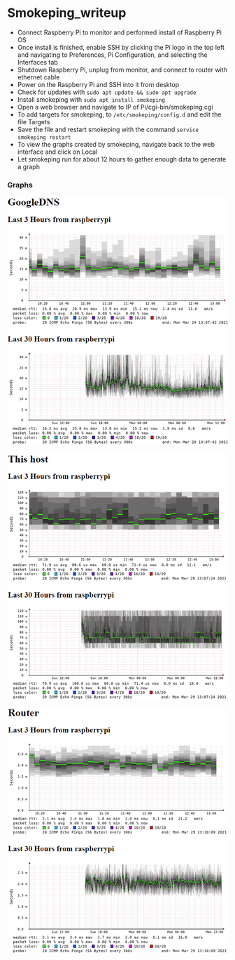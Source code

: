 # Smokeping_writeup

- Connect Raspberry Pi to monitor and performed install of Raspberry Pi OS
- Once install is finished, enable SSH by clicking the Pi logo in the top left and navigating to Preferences, Pi Configuration, and selecting the Interfaces tab
- Shutdown Raspberry Pi, unplug from monitor, and connect to router with ethernet cable
- Power on the Raspberry Pi and SSH into it from desktop
- Check for updates with `sudo apt update && sudo apt upgrade`
- Install smokeping with `sudo apt install smokeping`
- Open a web browser and navigate to IP of Pi/cgi-bin/smokeping.cgi
- To add targets for smokeping, to `/etc/smokeping/config.d` and edit the file Targets
- Save the file and restart smokeping with the command `service smokeping restart`
- To view the graphs created by smokeping, navigate back to the web interface and click on Local
- Let smokeping run for about 12 hours to gather enough data to generate a graph

### Graphs

![alt text](images/smokeping1.png)

![alt text](images/smokeping2.png)

![alt text](images/smokeping3.png)
